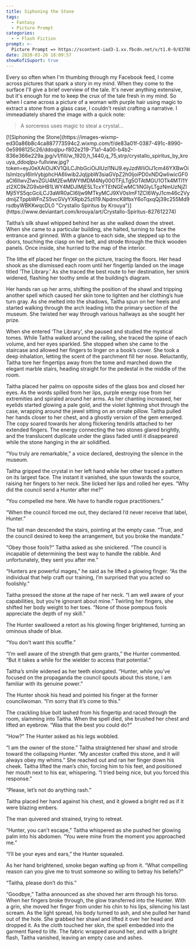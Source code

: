 ```yaml
---
title: Siphoning the Stone
tags:
  - Fantasy
  - Picture Prompt
categories:
  - - Flash Fiction
prompt: >-
  Picture Prompt => https://scontent-iad3-1.xx.fbcdn.net/v/t1.0-9/83788740_3102407963105916_417582541860503552_o.jpg?_nc_cat=105&_nc_sid=8024bb&_nc_ohc=enuT4dJGTAcAX_wycQe&_nc_ht=scontent-iad3-1.xx&oh=9cbfd8ce7aea9d9ebdb922ec991b1f29&oe=5E9DF426
date: 2020-03-26 18:09:57
showKofiSuport: true
---
```


Every so often when I'm thumbing through my Facebook feed, I come across pictures that spark a story in my mind. When they come to the surface I'll give a brief overview of the tale. It's never anything extensive, but it's enough for me to keep the crux of the tale fresh in my mind. So when I came across a picture of a woman with purple hair using magic to extract a stone from a glass case, I couldn't resist crafting a narrative.<!-- more --> I immeadiately shared the image with a quick note:

>A sorceress uses magic to steal a crystal...

<div class="center">[![Siphoning the Stone](https://images-wixmp-ed30a86b8c4ca887773594c2.wixmp.com/f/de83a01f-0387-491c-8990-0e5998125c26/ddoqlpu-f802e219-71a1-4a00-b4b2-836e366e229a.jpg/v1/fill/w_1920,h_1440,q_75,strp/crystallo_spiritus_by_krouya_ddoqlpu-fullview.jpg?token=eyJ0eXAiOiJKV1QiLCJhbGciOiJIUzI1NiJ9.eyJzdWIiOiJ1cm46YXBwOiIsImlzcyI6InVybjphcHA6Iiwib2JqIjpbW3siaGVpZ2h0IjoiPD0xNDQwIiwicGF0aCI6IlwvZlwvZGU4M2EwMWYtMDM4Ny00OTFjLTg5OTAtMGU1OTk4MTI1YzI2XC9kZG9xbHB1LWY4MDJlMjE5LTcxYTEtNGEwMC1iNGIyLTgzNmUzNjZlMjI5YS5qcGciLCJ3aWR0aCI6Ijw9MTkyMCJ9XV0sImF1ZCI6WyJ1cm46c2VydmljZTppbWFnZS5vcGVyYXRpb25zIl19.NpdmcK8fbxY6oTqxqQj39c255Md9rsdbyWBKKwqcDL0 "Crystallo Spiritus by Krouya")](https://www.deviantart.com/krouya/art/Crystallo-Spiritus-827612274)</div>

Taitha’s silk shawl whipped behind her as she walked down the street. When she came to a particular building, she halted, turning to face the entrance and grinned. With a glance to each side, she stepped up to the doors, touching the clasp on her belt, and strode through the thick wooden panels. Once inside, she hurried to the map of the interior.

The lithe elf placed her finger on the picture, tracing the floors. Her head shook as she dismissed each room until her fingertip landed on the image titled ‘The Library.’ As she traced the best route to her destination, her smirk widened, flashing her toothy smile at the building’s diagram.

Her hands ran up her arms, shifting the position of the shawl and tripping another spell which caused her skin tone to lighten and her clothing’s hue turn gray. As she melted into the shadows, Taitha spun on her heels and started walking through the arch leading into the primary section of the museum. She twisted her way through various hallways as she sought her prize.

When she entered ‘The Library’, she paused and studied the mystical tomes. While Taitha walked around the railing, she traced the spine of each volume, and her eyes sparkled. She stopped when she came to the staircase and allowed her fingers to linger on a book’s cover. She took a deep inhalation, letting the scent of the parchment fill her nose. Reluctantly, Taitha tore her fingertips away from the tome and marched down the elegant marble stairs, heading straight for the pedestal in the middle of the room.

Taitha placed her palms on opposite sides of the glass box and closed her eyes. As the words spilled from her lips, purple energy rose from her extremities and spiraled around her arms. As her chanting increased, her eyelids started glowing a pale gold, and the violet lightning shot through the case, wrapping around the jewel sitting on an ornate pillow. Taitha pulled her hands closer to her chest, and a ghostly version of the gem emerged. The copy soared towards her along flickering tendrils attached to her extended fingers. The energy connecting the two stones glared brightly, and the translucent duplicate under the glass faded until it disappeared while the stone hanging in the air solidified.

“You truly are remarkable,” a voice declared, destroying the silence in the museum.

Taitha gripped the crystal in her left hand while her other traced a pattern on its largest face. The instant it vanished, she spun towards the source, raising her fingers to her neck. She licked her lips and rolled her eyes. “Why did the council send a Hunter after me?”

“You compelled me here. We have to handle rogue practitioners.”

“When the council forced me out, they declared I’d never receive that label, Hunter.”

The tall man descended the stairs, pointing at the empty case. “True, and the council desired to keep the arrangement, but you broke the mandate.”

“Obey those fools?” Taitha asked as she snickered. “The council is incapable of determining the best way to handle the rabble. And unfortunately, they sent you after me.”

“Hunters are powerful mages,” he said as he lifted a glowing finger. “As the individual that help craft our training, I’m surprised that you acted so foolishly.”

Taitha pressed the stone at the nape of her neck. “I am well aware of your capabilities, but you’re ignorant about mine.” Twirling her fingers, she shifted her body weight to her toes. “None of those pompous fools appreciate the depth of my skill.”

The Hunter swallowed a retort as his glowing finger brightened, turning an ominous shade of blue.

“You don’t want this scuffle.”

“I’m well aware of the strength that gem grants,” the Hunter commented. “But it takes a while for the wielder to access that potential.”

Taitha’s smile widened as her teeth elongated. “Hunter, while you’ve focused on the propaganda the council spouts about this stone, I am familiar with its genuine power.”

The Hunter shook his head and pointed his finger at the former councilwoman. “I’m sorry that it’s come to this.”

The crackling blue bolt lashed from his fingertip and raced through the room, slamming into Taitha. When the spell died, she brushed her chest and lifted an eyebrow. “Was that the best you could do?”

“How?” The Hunter asked as his legs wobbled.

“I am the owner of the stone.” Taitha straightened her shawl and strode toward the collapsing Hunter. “My ancestor crafted this stone, and it will always obey my whims.” She reached out and ran her finger down his cheek. Taitha lifted the man’s chin, forcing him to his feet, and positioned her mouth next to his ear, whispering. “I tried being nice, but you forced this response.”

“Please, let’s not do anything rash.”

Taitha placed her hand against his chest, and it glowed a bright red as if it were blazing embers.

The man quivered and strained, trying to retreat.

“Hunter, you can’t escape,” Taitha whispered as she pushed her glowing palm into his abdomen. “You were mine from the moment you approached me.”

“I’ll be your eyes and ears,” the Hunter squealed.

As her hand brightened, smoke began wafting up from it. “What compelling reason can you give me to trust someone so willing to betray his beliefs?”

“Taitha, please don’t do this.”

“Goodbye,” Taitha announced as she shoved her arm through his torso. When her fingers broke through, the glow transferred into the Hunter. With a grin, she moved her finger from under his chin to his lips, silencing his last scream. As the light spread, his body turned to ash, and she pulled her hand out of the hole. She grabbed her shawl and lifted it over her head and dropped it. As the cloth touched her skin, the spell embedded into the garment flared to life. The fabric wrapped around her, and with a bright flash, Taitha vanished, leaving an empty case and ashes.